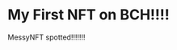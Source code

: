 # My First NFT on BCH!!!!
MessyNFT spotted!!!!!!!
                                                                                                                                             
